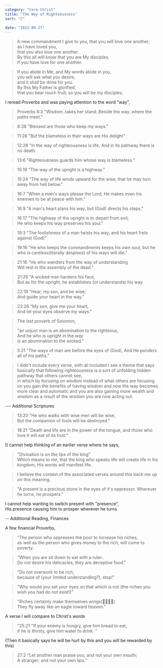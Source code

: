 ```yaml
---
category: "Core Christ" 
title: "The Way of Righteousness"
sort: "C" 

date: "2022-09-17"
---
```


> A new commandment I give to you, that you will love one another;  
as I have loved you,  
that you also love one another.  
By this all will know that you are My disciples,  
if you have love for one another.   


> If you abide in Me, and My words abide in you,  
you will ask what you desire,   
and it shall be done for you.  
By this My Father is glorified,  
that you bear much fruit; so you will be my disciples.  


I reread Proverbs and was paying attention to the word "way",  

> Proverbs 8:2 "Wisdom..takes her stand..Beside the way..where the paths meet."   

>  8:38 "Blessed are those who keep my ways."  

>  11:28 "But the blameless in their ways are His delight"  

>  12:28 "In the way of righteousness is life, And in its pathway there is no death.  

>  13:6 "Righteousness guards him whose way is blameless."  

>  15:19 "The way of the upright is a highway."  

>  15:24 "The way of life winds upward for the wise, that he may turn away from hell below."  

>  16:7 "When a man's ways please the Lord, He makes even his enemies to be at peace with him."  

>  16:9 "A man's heart plans his way, but (God) directs his steps."  

> 16:17 "The highway of the upright is to depart from evil;    
He who keeps his way preserves his soul." 

> 19:3  "The foolishness of a man twists his way, and his heart frets against (God)"   

> 19:16 "He who keeps the commandments keeps his own soul, but he who is careless(literally despises) of his ways will die."  

> 21:16 "He who wanders from the way of understanding    
Will rest in the assembly of the dead."  

> 21:29 "A wicked man hardens his face,  
But as for the upright, he 
establishes (or understands) his way.  

> 22:19 "Hear, my son, and be wise;  
And guide your heart in the way."  

> 23:26 "My son, give me your heart,   
And let your eyes observe my ways."  

> The last proverb of Solomon,   
>  
> "an unjust man is an abomination to the righteous,   
> And he who is upright in the way   
> is an abomination to the wicked."  

> 5:21 "The ways of man are before the eyes of (God), And He ponders all of his paths."  

> I didn't include every verse, with all included I see a theme that says basically that following righteousness is a sort of unfolding hidden pathway that others cannot see,   
in which by focusing on wisdom instead of what others are focusing on you gain the benefits of having wisdom and now the way becomes more clear and automatic and you are also gaining more wealth and wisdom as a result of the wisdom you are now acting out.

--- Additional Scriptures  

> 13:20 "He who walks with wise men will be wise,  
But the companion of fools will be destroyed."

> 18:21 "Death and life are in the power of the tongue, and those who love it will eat of its fruit."  

[I cannot help thinking of an earlier verse where he says,  

> "Divination is on the lips of the king"  
Which means to me, that the king who speaks life will create life in his kingdom, 
His words will manifest life. 

> I believe the context of the associated verses around this back me up on this meaning.  

> "A present is a precious stone in the eyes of it's oppressor. Wherever he turns, he prospers."  

I cannot help wanting to switch present with "presence",  
His presence causing him to prosper wherever he turns

-- Additional Reading, Finances 

A few financial Proverbs,  

> "The person who oppresses the poor to increase his riches,    
as well as the person who gives money to the rich, will come to poverty.  

> "When you are sit down to eat with a ruler..   
Do not desire his delicacies, they are deceptive food."

> "Do not overwork to be rich,    
because of (your limited understanding?), stop!"  

> "Why would you set your eyes on that which is not (the riches you wish you had do not exist!)"  

> "Riches certainly make themselves wings(💸💸💸💸)   
They fly away like an eagle toward heaven."   

A verse I will compare to Christ's words

> "25:21 "If your enemy is hungry, give him bread to eat;   
if he is thirsty, give him water to drink. "  

(Then it basically says he will be hurt by this and you will be rewarded by this)  

> 27:2 "Let another man praise you, and not your own mouth;  
A stranger; and not your own lips." 
